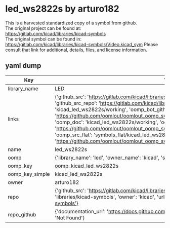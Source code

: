 # led_ws2822s by arturo182  
This is a harvested standardized copy of a symbol from github.  
The original project can be found at:  
https://gitlab.com/kicad/libraries/kicad-symbols  
The original symbol can be found in:
https://gitlab.com/kicad/libraries/kicad-symbols/Video.kicad_sym
Please consult that link for additional, details, files, and license information.  
## yaml dump  
| Key | Value |  
| --- | --- |  
| library_name | LED |  
| links | {'github_src': 'https://gitlab.com/kicad/libraries/kicad-symbols/Video.kicad_sym', 'github_src_repo': 'https://gitlab.com/kicad/libraries/kicad-symbols', 'oomp_bot': 'kicad_led_ws2822s/working', 'oomp_bot_github': 'https://github.com/oomlout/oomlout_oomp_symbol_bot/tree/main/kicad_led_ws2822s/working', 'oomp_doc': 'kicad_led_ws2822s/working', 'oomp_doc_github': 'https://github.com/oomlout/oomlout_oomp_symbol_doc/tree/main/kicad_led_ws2822s/working', 'oomp_src_flat': 'symbols_flat/kicad_led_ws2822s/working', 'oomp_src_flat_github': 'https://github.com/oomlout/oomlout_oomp_symbol_src/tree/main/kicad_led_ws2822s/working'} |  
| name | led_ws2822s |  
| oomp | {'library_name': 'led', 'owner_name': 'kicad', 'symbol_name': 'led_ws2822s'} |  
| oomp_key | oomp_kicad_led_ws2822s |  
| oomp_key_simple | kicad_led_ws2822s |  
| owner | arturo182 |  
| repo | {'github_src': 'https://gitlab.com/kicad/libraries/kicad-symbols/Video.kicad_sym', 'name': 'libraries/kicad-symbols', 'owner': 'kicad', 'url': 'https://gitlab.com/kicad/libraries/kicad-symbols'} |  
| repo_github | {'documentation_url': 'https://docs.github.com/rest/repos/repos#get-a-repository', 'message': 'Not Found'} |  


